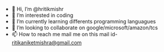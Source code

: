 - 👋 Hi, I’m @hritikmishr
- 👀 I’m interested in coding
- 🌱 I’m currently learning differents programming languagues
- 💞️ I’m looking to collaborate on google/microsoft/amazon/tcs
- 📫 How to reach me mail me on this mail id- ritikaniketmishra@gmail.com

<!---
hritikmishr/hritikmishr is a ✨ special ✨ repository because its `README.md` (this file) appears on your GitHub profile.
You can click the Preview link to take a look at your changes.
--->
